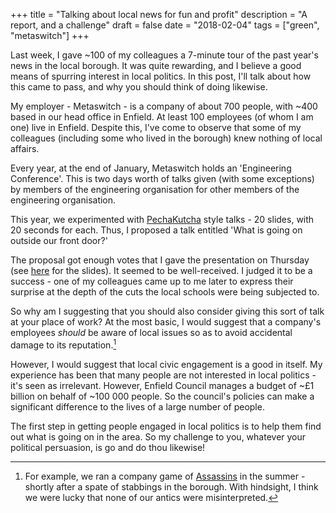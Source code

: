 +++
title = "Talking about local news for fun and profit"
description = "A report, and a challenge"
draft = false
date = "2018-02-04"
tags = ["green", "metaswitch"]
+++

Last week, I gave ~100 of my colleagues a 7-minute tour of the past year's news in the local borough. It was quite rewarding, and I believe a good means of spurring interest in local politics. In this post, I'll talk about how this came to pass, and why you should think of doing likewise.

My employer - Metaswitch - is a company of about 700 people, with ~400 based in our head office in Enfield. At least 100 employees (of whom I am one) live in Enfield. Despite this, I've come to observe that some of my colleagues (including some who lived in the borough) knew nothing of local affairs.

Every year, at the end of January, Metaswitch holds an 'Engineering Conference'. This is two days worth of talks given (with some exceptions) by members of the engineering organisation for other members of the engineering organisation. 

This year, we experimented with [PechaKutcha](https://en.wikipedia.org/wiki/PechaKucha) style talks - 20 slides, with 20 seconds for each. Thus, I proposed a talk entitled 'What is going on outside our front door?'

The proposal got enough votes that I gave the presentation on Thursday (see [here](/enfield-engconf2018) for the slides). It seemed to be well-received. I judged it to be a success - one of my colleagues came up to me later to express their surprise at the depth of the cuts the local schools were being subjected to.

So why am I suggesting that you should also consider giving this sort of talk at your place of work? At the most basic, I would suggest that a company's employees _should_ be aware of local issues so as to avoid accidental damage to its reputation.[^1]

[^1]: For example, we ran a company game of [Assassins](http://www.srcf.ucam.org/assassins/) in the summer - shortly after a spate of stabbings in the borough. With hindsight, I think we were lucky that none of our antics were misinterpreted.

However, I would suggest that local civic engagement is a good in itself. My experience has been that many people are not interested in local politics - it's seen as irrelevant. However, Enfield Council manages a budget of ~£1 billion on behalf of ~100 000 people. So the council's policies can make a significant difference to the lives of a large number of people.

The first step in getting people engaged in local politics is to help them find out what is going on in the area. So my challenge to you, whatever your political persuasion, is go and do thou likewise!
